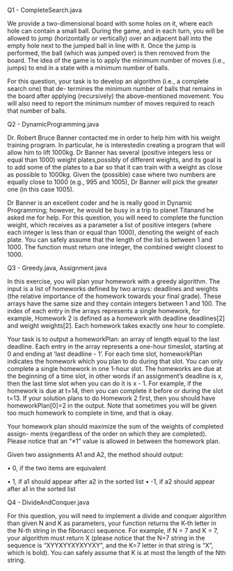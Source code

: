 Q1 - CompleteSearch.java

We provide a two-dimensional board with some holes on it, where each hole can contain a small ball. During the game, and in each turn, you will be allowed to jump (horizontally or vertically) over an adjacent ball into the empty hole next to the jumped ball in line with it. Once the jump is performed, the ball (which was jumped over) is then removed from the board. The idea of the game is to apply the minimum number of moves (i.e., jumps) to end in a state with a minimum number of balls.

For this question, your task is to develop an algorithm (i.e., a complete search one) that de- termines the minimum number of balls that remains in the board after applying (recursively) the above-mentioned movement. You will also need to report the minimum number of moves required to reach that number of balls.

Q2 - DynamicProgramming.java

Dr. Robert Bruce Banner contacted me in order to help him with his weight training program. In particular, he is interestedin creating a program that will allow him to lift 1000kg. Dr Banner has several (positive integers less or equal than 1000) weight plates,possibly of different weights, and its goal is to add some of the plates to a bar so that it can train with a weight as close as possible to 1000kg. Given the (possible) case where two numbers are equally close to 1000 (e.g., 995 and 1005), Dr Banner will pick the greater one (in this case 1005).

Dr Banner is an excellent coder and he is really good in Dynamic Programming; however, he would be busy in a trip to planet Titanand he asked me for help. For this question, you will need to complete the function weight, which receives as a parameter a list of positive integers (where each integer is less than or equal than 1000), denoting the weight of each plate. You can safely assume that the length of the list is between 1 and 1000. The function must return one integer, the combined weight closest to 1000.

Q3 - Greedy.java, Assignment.java

In this exercise, you will plan your homework with a greedy algorithm. The input is a list of homeworks defined by two arrays: deadlines and weights (the relative importance of the homework towards your final grade).  These arrays have the same size and they contain integers between 1 and 100. The index of each entry in the arrays represents a single homework, for example, Homework 2 is defined as a homework with deadline deadlines[2] and weight weights[2]. Each homework takes exactly one hour to complete.

Your task is to output a homeworkPlan: an array of length equal to the last deadline. Each entry in the array represents a one-hour timeslot, starting at 0 and ending at ’last deadline - 1’. For each time slot, homeworkPlan indicates the homework which you plan to do during that slot. You can only complete a single homework in one 1-hour slot. The homeworks are due at the beginning of a time slot, in other words if an assignment’s deadline is x, then the last time slot when you can do it is x - 1. For example, if the homework is due at t=14, then you can complete it before or during the slot t=13. If your solution plans to do Homework 2 first, then you should have homeworkPlan[0]=2 in the output. Note that sometimes you will be given too much homework to complete in time, and that is okay.

Your homework plan should maximize the sum of the weights of completed assign- ments (regardless of the order on which they are completed). Please notice that an “≠1” value is allowed in between the homework plan.

Given two assignments A1 and A2, the method should output:

• 0, if the two items are equivalent

• 1, if a1 should appear after a2 in the sorted list • -1, if a2 should appear after a1 in the sorted list

Q4 - DivideAndConquer.java

For this question, you will need to implement a divide and conquer algorithm than given N and K as parameters, your function returns the K-th letter in the N-th string in the fibonacci sequence. For example, if N = 7 and K = 7, your algorithm must return X (please notice that the N=7 string in the sequence is “XYYXYYXYXYYXY”, and the K=7 letter in that string is “X”, which is bold). You can safely assume that K is at most the length of the Nth string.
